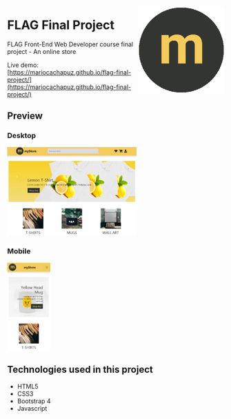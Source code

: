 <p align="center">
 <img src="https://github.com/mariocachapuz/flag-final-project/blob/master/img/logo.png" alt="myStore logo" align="right" width="200">
</p>

# FLAG Final Project

FLAG Front-End Web Developer course final project - An online store

Live demo: [https://mariocachapuz.github.io/flag-final-project/](https://mariocachapuz.github.io/flag-final-project/)

## Preview

<span>
 <h3>Desktop</h3>
<img src="https://github.com/mariocachapuz/flag-final-project/blob/master/thumbnail-desktop.JPG" alt="myStore livedemo desktop" width="300">
 <h3>Mobile</h3>
<img src="https://github.com/mariocachapuz/flag-final-project/blob/master/thumbnail-mobile.JPG" alt="myStore livedemo desktop" width="100">
</span>

## Technologies used in this project
* HTML5
* CSS3
* Bootstrap 4
* Javascript
